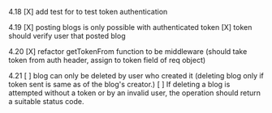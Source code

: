 4.18
[X] add test for to test token authentication

4.19
[X] posting blogs is only possible with authenticated token
[X] token should verify user that posted blog

4.20
[X] refactor getTokenFrom function to be middleware (should take token from auth header, assign to token field of req object)

4.21
[ ] blog can only be deleted by user who created it (deleting blog only if token sent is same as of the blog's creator.)
[ ] If deleting a blog is attempted without a token or by an invalid user, the operation should return a suitable status code.

